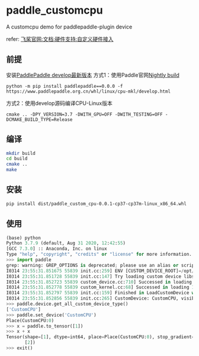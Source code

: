 # paddle_customcpu
A customcpu demo for paddlepaddle-plugin device

refer: [飞桨官网:文档:硬件支持:自定义硬件接入](https://www.paddlepaddle.org.cn/documentation/docs/zh/develop/guides/09_hardware_support/custom_device_docs/index_cn.html)

## 前提
安装[PaddlePaddle develop最新版本](https://github.com/PaddlePaddle/Paddle)
方式1：使用Paddle官网[Nightly build](https://www.paddlepaddle.org.cn/install/quick?docurl=/documentation/docs/zh/develop/install/pip/linux-pip.html)
```
python -m pip install paddlepaddle==0.0.0 -f https://www.paddlepaddle.org.cn/whl/linux/cpu-mkl/develop.html
```
方式2：使用develop源码编译CPU-Linux版本
```
cmake .. -DPY_VERSION=3.7 -DWITH_GPU=OFF -DWITH_TESTING=OFF -DCMAKE_BUILD_TYPE=Release
```

## 编译
```bash
mkdir build
cd build
cmake ..
make
```
## 安装
```bash
pip install dist/paddle_custom_cpu-0.0.1-cp37-cp37m-linux_x86_64.whl
```

## 使用
```python
(base) python
Python 3.7.9 (default, Aug 31 2020, 12:42:55)
[GCC 7.3.0] :: Anaconda, Inc. on linux
Type "help", "copyright", "credits" or "license" for more information.
>>> import paddle
grep: warning: GREP_OPTIONS is deprecated; please use an alias or script
I0314 23:55:31.851675 55839 init.cc:259] ENV [CUSTOM_DEVICE_ROOT]=/opt/conda/lib/python3.7/site-packages/paddle-plugins
I0314 23:55:31.851728 55839 init.cc:147] Try loading custom device libs from: [/opt/conda/lib/python3.7/site-packages/paddle-plugins]
I0314 23:55:31.852723 55839 custom_device.cc:710] Successed in loading custom runtime in lib: /opt/conda/lib/python3.7/site-packages/paddle-plugins/libpaddle_custom_cpu.so
I0314 23:55:31.852778 55839 custom_kernel.cc:68] Successed in loading 1 custom kernel(s) from loaded lib(s), will be used like native ones.
I0314 23:55:31.852797 55839 init.cc:159] Finished in LoadCustomDevice with libs_path: [/opt/conda/lib/python3.7/site-packages/paddle-plugins]
I0314 23:55:31.852856 55839 init.cc:265] CustomDevice: CustomCPU, visible devices count: 1
>>> paddle.device.get_all_custom_device_type()
['CustomCPU']
>>> paddle.set_device('CustomCPU')
Place(CustomCPU:0)
>>> x = paddle.to_tensor([1])
>>> x + x
Tensor(shape=[1], dtype=int64, place=Place(CustomCPU:0), stop_gradient=True,
       [2])
>>> exit()
```
